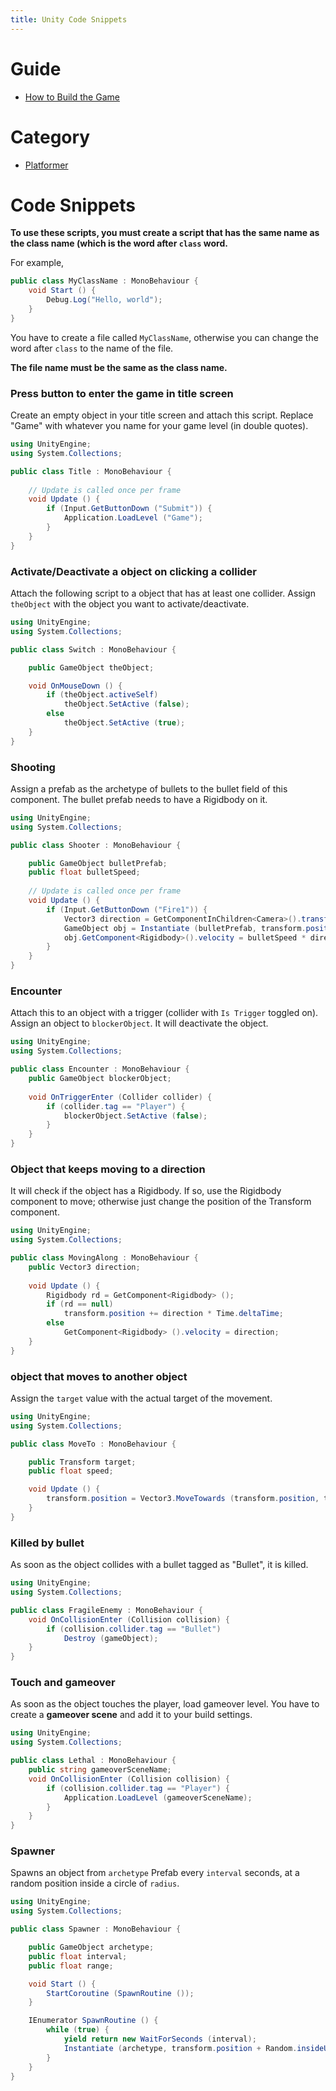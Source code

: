 ```yaml
---
title: Unity Code Snippets
---
```


# Guide

 - [How to Build the Game](build.html)

# Category

 - [Platformer](platformer.html)

# Code Snippets

**To use these scripts, you must create a script that has the same name as the class name (which is the word after `class` word.**

For example,

```csharp
public class MyClassName : MonoBehaviour {
    void Start () {
        Debug.Log("Hello, world");
    }
}
```

You have to create a file called `MyClassName`, otherwise you can change the word after `class` to the name of the file.

**The file name must be the same as the class name.**

### Press button to enter the game in title screen

Create an empty object in your title screen and attach this script.
Replace "Game" with whatever you name for your game level (in double quotes).

```csharp
using UnityEngine;
using System.Collections;

public class Title : MonoBehaviour {
	
	// Update is called once per frame
	void Update () {
		if (Input.GetButtonDown ("Submit")) {
			Application.LoadLevel ("Game");
		}
	}
}
```

### Activate/Deactivate a object on clicking a collider

Attach the following script to a object that has at least one collider.
Assign `theObject` with the object you want to activate/deactivate.

```csharp
using UnityEngine;
using System.Collections;

public class Switch : MonoBehaviour {

	public GameObject theObject;

	void OnMouseDown () {
		if (theObject.activeSelf)
			theObject.SetActive (false);
		else
			theObject.SetActive (true);
	}
}
```

### Shooting

Assign a prefab as the archetype of bullets to the bullet field of this component.
The bullet prefab needs to have a Rigidbody on it.

```csharp
using UnityEngine;
using System.Collections;

public class Shooter : MonoBehaviour {

	public GameObject bulletPrefab;
	public float bulletSpeed;
		
	// Update is called once per frame
	void Update () {
		if (Input.GetButtonDown ("Fire1")) {
			Vector3 direction = GetComponentInChildren<Camera>().transform.TransformDirection(Vector3.forward);
			GameObject obj = Instantiate (bulletPrefab, transform.position + direction * 2, Quaternion.identity) as GameObject;
			obj.GetComponent<Rigidbody>().velocity = bulletSpeed * direction;
		}
	}
}

```

### Encounter

Attach this to an object with a trigger (collider with `Is Trigger` toggled on).
Assign an object to `blockerObject`. It will deactivate the object.

```csharp
using UnityEngine;
using System.Collections;

public class Encounter : MonoBehaviour {
	public GameObject blockerObject;
	
	void OnTriggerEnter (Collider collider) {
		if (collider.tag == "Player") {
			blockerObject.SetActive (false);
		}
	}
}
```

### Object that keeps moving to a direction

It will check if the object has a Rigidbody. If so, use the Rigidbody component to move; otherwise just change the position of the Transform component.

```csharp
using UnityEngine;
using System.Collections;

public class MovingAlong : MonoBehaviour {
	public Vector3 direction;
	
	void Update () {
		Rigidbody rd = GetComponent<Rigidbody> ();
		if (rd == null)
			transform.position += direction * Time.deltaTime;
		else
			GetComponent<Rigidbody> ().velocity = direction;
	}
}

```

### object that moves to another object

Assign the `target` value with the actual target of the movement.

```csharp
using UnityEngine;
using System.Collections;

public class MoveTo : MonoBehaviour {

	public Transform target;
	public float speed;

	void Update () {
		transform.position = Vector3.MoveTowards (transform.position, target.position, speed * Time.deltaTime);
	}
}

```

### Killed by bullet

As soon as the object collides with a bullet tagged as "Bullet", it is killed.

```csharp
using UnityEngine;
using System.Collections;

public class FragileEnemy : MonoBehaviour {
	void OnCollisionEnter (Collision collision) {
		if (collision.collider.tag == "Bullet")
			Destroy (gameObject);
	}
}
```

### Touch and gameover

As soon as the object touches the player, load gameover level.
You have to create a **gameover scene** and add it to your build settings.

```csharp
using UnityEngine;
using System.Collections;

public class Lethal : MonoBehaviour {
	public string gameoverSceneName;
	void OnCollisionEnter (Collision collision) {
		if (collision.collider.tag == "Player") {
			Application.LoadLevel (gameoverSceneName);
		}
	}
}
```

### Spawner

Spawns an object from `archetype` Prefab every `interval` seconds, at a random position inside a circle of `radius`.

```csharp
using UnityEngine;
using System.Collections;

public class Spawner : MonoBehaviour {

	public GameObject archetype;
	public float interval;
	public float range;

	void Start () {
		StartCoroutine (SpawnRoutine ());
	}

	IEnumerator SpawnRoutine () {
		while (true) {
			yield return new WaitForSeconds (interval);
			Instantiate (archetype, transform.position + Random.insideUnitSphere * range, Quaternion.identity);
		}
	}
}

```
